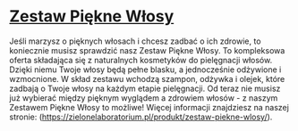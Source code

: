 # [Zestaw Piękne Włosy](https://zielonelaboratorium.pl/produkt/zestaw-piekne-wlosy/)

Jeśli marzysz o pięknych włosach i chcesz zadbać o ich zdrowie, to koniecznie musisz sprawdzić nasz Zestaw Piękne Włosy. To kompleksowa oferta składająca się z naturalnych kosmetyków do pielęgnacji włosów. Dzięki niemu Twoje włosy będą pełne blasku, a jednocześnie odżywione i wzmocnione. W skład zestawu wchodzą szampon, odżywka i olejek, które zadbają o Twoje włosy na każdym etapie pielęgnacji. Od teraz nie musisz już wybierać między pięknym wyglądem a zdrowiem włosów - z naszym Zestawem Piękne Włosy to możliwe! Więcej informacji znajdziesz na naszej stronie: (https://zielonelaboratorium.pl/produkt/zestaw-piekne-wlosy/).